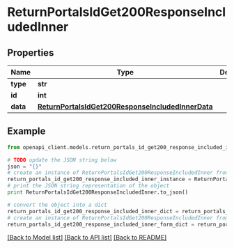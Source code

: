 # ReturnPortalsIdGet200ResponseIncludedInner


## Properties
Name | Type | Description | Notes
------------ | ------------- | ------------- | -------------
**type** | **str** |  | [optional] 
**id** | **int** |  | [optional] 
**data** | [**ReturnPortalsIdGet200ResponseIncludedInnerData**](ReturnPortalsIdGet200ResponseIncludedInnerData.md) |  | [optional] 

## Example

```python
from openapi_client.models.return_portals_id_get200_response_included_inner import ReturnPortalsIdGet200ResponseIncludedInner

# TODO update the JSON string below
json = "{}"
# create an instance of ReturnPortalsIdGet200ResponseIncludedInner from a JSON string
return_portals_id_get200_response_included_inner_instance = ReturnPortalsIdGet200ResponseIncludedInner.from_json(json)
# print the JSON string representation of the object
print ReturnPortalsIdGet200ResponseIncludedInner.to_json()

# convert the object into a dict
return_portals_id_get200_response_included_inner_dict = return_portals_id_get200_response_included_inner_instance.to_dict()
# create an instance of ReturnPortalsIdGet200ResponseIncludedInner from a dict
return_portals_id_get200_response_included_inner_form_dict = return_portals_id_get200_response_included_inner.from_dict(return_portals_id_get200_response_included_inner_dict)
```
[[Back to Model list]](../README.md#documentation-for-models) [[Back to API list]](../README.md#documentation-for-api-endpoints) [[Back to README]](../README.md)


